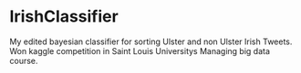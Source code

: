 # IrishClassifier
My edited bayesian classifier for sorting Ulster and non Ulster Irish Tweets. Won kaggle competition in Saint Louis Universitys Managing big data course.
